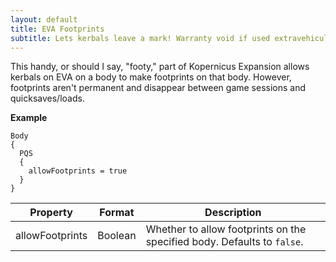 ```yaml
---
layout: default
title: EVA Footprints
subtitle: Lets kerbals leave a mark! Warranty void if used extravehicular.
---
```


This handy, or should I say, "footy," part of Kopernicus Expansion allows kerbals on EVA on a body to make footprints on that body. However, footprints aren't permanent and disappear between game sessions and quicksaves/loads.

**Example**
```
Body
{
  PQS
  {
    allowFootprints = true
  }
}
```

|Property|Format|Description|
|--------|------|-----------|
|allowFootprints|Boolean|Whether to allow footprints on the specified body. Defaults to `false`.|